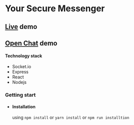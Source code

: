 # Your Secure Messenger

## [Live](https://www.bhavya.xyz/) demo
## [Open Chat](https://your-secure-messenger.herokuapp.com/) demo

#### Technology stack
- Socket.io
- Express
- React
- Nodejs



### Getting start
- #### Installation
    using `npm install` or `yarn install` or `npm run installtion`

<!-- - #### Start project
    Use `npm start` or `yarn start` <br/>
    Runs the app in the development mode.<br />
    Open [http://localhost:5000](http://localhost:5000) to view it in the browser.
    
- #### Start frontend
    Use `npm run server` or `yarn run server` <br/>
    Open [http://localhost:5000](http://localhost:5000) to view it in the browser.
    
- #### Start backend
    Use `npm run client` or `yarn run client` <br/>
    Open [http://localhost:3000](http://localhost:3000) to view it in the browser. -->
